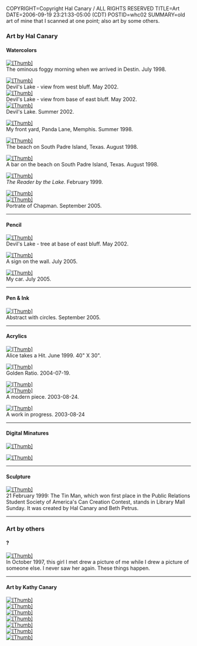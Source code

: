 COPYRIGHT=Copyright Hal Canary / ALL RIGHTS RESERVED
TITLE=Art
DATE=2006-09-19 23:21:33-05:00 (CDT)
POSTID=whc02
SUMMARY=old art of mine that I scanned at one point; also art by some others.

### Art by Hal Canary

#### Watercolors

[![[Thumb]](/art/thumb/destin.jpg)](/art/destin.jpg)  
The ominous foggy morning when we arrived in Destin. July 1998.

[![[Thumb]](/art/thumb/devil-01.jpg)](/art/devil-01.jpg)  
Devil's Lake - view from west bluff. May 2002.  
[![[Thumb]](/art/thumb/devil-02.jpg)](/art/devil-02.jpg)  
Devil's Lake - view from base of east bluff. May 2002.  
[![[Thumb]](/art/thumb/devil-04.jpg)](/art/devil-04.jpg)  
Devil's Lake. Summer 2002.

[![[Thumb]](/art/thumb/frontgarden.jpg)](/art/frontgarden.jpg)  
My front yard, Panda Lane, Memphis. Summer 1998.

[![[Thumb]](/art/thumb/padre1.jpg)](/art/padre1.jpg)  
The beach on South Padre Island, Texas. August 1998.

[![[Thumb]](/art/thumb/padre2.jpg)](/art/padre2.jpg)  
A bar on the beach on South Padre Island, Texas. August 1998.

[![[Thumb]](/art/thumb/reader.jpg)](/art/reader.jpg)  
_The Reader by the Lake_. February 1999.

[![[Thumb]](/art/thumb/2005-09-13-chapman.jpg)](/art/2005-09-13-chapman.jpg)  
[![[Thumb]](/art/thumb/2005-09-14-chapman-final.jpg)](/art/2005-09-14-chapman-final.jpg)  
Portrate of Chapman. September 2005.

* * *

#### Pencil

[![[Thumb]](/art/thumb/devil-03.jpg)](/art/devil-03.jpg)  
Devil's Lake - tree at base of east bluff. May 2002.

[![[Thumb]](/art/thumb/2005-07-22-Picture024.jpg)](/art/2005-07-22-Picture024.jpg)  
A sign on the wall. July 2005.

[![[Thumb]](/art/thumb/2005-07-22-Picture025.jpg)](/art/2005-07-22-Picture025.jpg)  
My car. July 2005.

* * *

#### Pen & Ink

[![[Thumb]](/art/thumb/2005-09-14-img_1801.jpg)](/art/2005-09-14-img_1801.jpg)  
Abstract with circles. September 2005.

* * *

#### Acrylics

[![[Thumb]](/art/thumb/alice.jpg)](/art/alice.jpg)  
Alice takes a Hit. June 1999. 40" X 30".

[![[Thumb]](/art/thumb/2004-07-19-golden_ratio.jpg)](/art/2004-07-19-golden_ratio.jpg)  
Golden Ratio. 2004-07-19.

[![[Thumb]](/art/thumb/2003-08-24-art-1.jpg)](/art/2003-08-24-art-1.jpg)  
[![[Thumb]](/art/thumb/2003-08-24-art-2.jpg)](/art/2003-08-24-art-2.jpg)  
A modern piece. 2003-08-24.

[![[Thumb]](/art/thumb/2003-08-24-art-3.jpg)](/art/2003-08-24-art-3.jpg)  
A work in progress. 2003-08-24

* * *

#### Digital Minatures

[![[Thumb]](/art/thumb/redsky.jpg)](/art/redsky.jpg)

[![[Thumb]](/art/thumb/roundboy.jpg)](/art/roundboy.jpg)

* * *

#### Sculpture

[![[Thumb]](/art/thumb/tinman.jpg)](/art/tinman.jpg)  
21 February 1999: The Tin Man, which won first place in the Public Relations
Student Society of America's Can Creation Contest, stands in Library Mall
Sunday. It was created by Hal Canary and Beth Petrus.

* * *

### Art by others

#### ?

[![[Thumb]](/art/thumb/haldrawn.png)](/art/haldrawn.png)  
In October 1997, this girl I met drew a picture of me while I drew a picture of
someone else. I never saw her again. These things happen.

* * *

#### Art by Kathy Canary

[![[Thumb]](/art/thumb/kc1.jpg)](/art/kc1.jpg)  
[![[Thumb]](/art/thumb/kc2.jpg)](/art/kc2.jpg)  
[![[Thumb]](/art/thumb/kc3.jpg)](/art/kc3.jpg)  
[![[Thumb]](/art/thumb/kc4.png)](/art/kc4.png)  
[![[Thumb]](/art/thumb/kc5.png)](/art/kc5.png)  
[![[Thumb]](/art/thumb/kc6.png)](/art/kc6.png)  
[![[Thumb]](/art/thumb/kc7.png)](/art/kc7.png)

